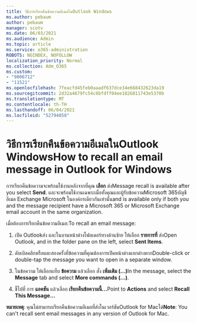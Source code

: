 ```yaml
---
title: วิธีการเรียกคืนข้อความอีเมลในOutlook Windows
ms.author: pebaum
author: pebaum
manager: scotv
ms.date: 06/03/2021
ms.audience: Admin
ms.topic: article
ms.service: o365-administration
ROBOTS: NOINDEX, NOFOLLOW
localization_priority: Normal
ms.collection: Adm_O365
ms.custom:
- "9006712"
- "11521"
ms.openlocfilehash: 7feacfd45feb0aaadf637dce34e668432623da19
ms.sourcegitcommit: 2d32a4679fc54c6bfdff04ee1026811743e5370b
ms.translationtype: MT
ms.contentlocale: th-TH
ms.lasthandoff: 06/04/2021
ms.locfileid: "52794058"
---
```

# <a name="how-to-recall-an-email-message-in-outlook-for-windows"></a><span data-ttu-id="c6344-102">วิธีการเรียกคืนข้อความอีเมลในOutlook Windows</span><span class="sxs-lookup"><span data-stu-id="c6344-102">How to recall an email message in Outlook for Windows</span></span>

<span data-ttu-id="c6344-103">การเรียกคืนข้อความจะพร้อมใช้งานหลังจากที่คุณ **เลือก** ส่ง</span><span class="sxs-lookup"><span data-stu-id="c6344-103">Message recall is available after you select **Send**.</span></span> <span data-ttu-id="c6344-104">และจะพร้อมใช้งานเฉพาะเมื่อทั้งคุณและผู้รับข้อความMicrosoft 365บัญชีอีเมล Exchange Microsoft ในองค์กรเดียวกันเท่านั้น</span><span class="sxs-lookup"><span data-stu-id="c6344-104">and is available only if both you and the message recipient have a Microsoft 365 or Microsoft Exchange email account in the same organization.</span></span> 

<span data-ttu-id="c6344-105">เมื่อต้องการเรียกคืนข้อความอีเมล:</span><span class="sxs-lookup"><span data-stu-id="c6344-105">To recall an email message:</span></span>

1. <span data-ttu-id="c6344-106">เปิด Outlookส่ง และในบานหน้าต่างโฟลเดอร์ทางด้านซ้าย ให้เลือก **รายการที่** ส่ง</span><span class="sxs-lookup"><span data-stu-id="c6344-106">Open Outlook, and in the folder pane on the left, select **Sent Items**.</span></span>

1. <span data-ttu-id="c6344-107">ดับเบิลคลิกหรือแตะสองครั้งที่ข้อความที่คุณต้องการเปิดหน้าต่างแยกต่างหาก</span><span class="sxs-lookup"><span data-stu-id="c6344-107">Double-click or double-tap the message you want to open in a separate window.</span></span>

1. <span data-ttu-id="c6344-108">ในข้อความ ให้เลือกแท็บ **ข้อความ** แล้วเลือก สั่ง **เพิ่มเติม (...)**</span><span class="sxs-lookup"><span data-stu-id="c6344-108">In the message, select the **Message** tab and select **More commands (...)**.</span></span>

1. <span data-ttu-id="c6344-109">ชี้ไปที่ การ **แอคชัน** แล้วเลือก **เรียกคืนข้อความนี้...**</span><span class="sxs-lookup"><span data-stu-id="c6344-109">Point to **Actions** and select **Recall This Message...**</span></span>

<span data-ttu-id="c6344-110">**หมายเหตุ**: คุณไม่สามารถเรียกคืนข้อความอีเมลที่ส่งในเวอร์ชันOutlook for Macได้</span><span class="sxs-lookup"><span data-stu-id="c6344-110">**Note**: You can't recall sent email messages in any version of Outlook for Mac.</span></span>